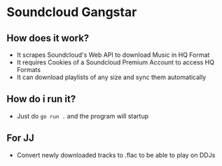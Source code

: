 # Soundcloud Gangstar

## How does it work?
- It scrapes Soundcloud's Web API to download Music in HQ Format
- It requires Cookies of a Soundcloud Premium Account to access HQ Formats
- It can download playlists of any size and sync them automatically

## How do i run it?
- Just do `go run .` and the program will startup


## For JJ
- Convert newly downloaded tracks to .flac to be able to play on DDJs